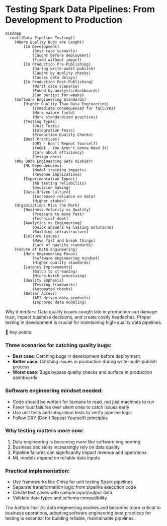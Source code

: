 # Testing Spark Data Pipelines: From Development to Production


```mermaid
mindmap
  root((Data Pipeline Testing))
    (Where Quality Bugs are Caught)
        [In Development]
            (Best case scenario)
            (Caught before deployment)
            (Fixed without impact)
        [In Production Pre-Publishing]
            (During write-audit-publish)
            (Caught by quality checks)
            (Causes data delays)
        [In Production Post-Publishing]
            (Worst case scenario)
            (Found by analysts/dashboards)
            (Can persist for weeks)
    (Software Engineering Standards)
        [Higher Quality Than Data Engineering]
            (Immediate consequences for failures)
            (More mature field)
            (More standardized practices)
        [Testing Types]
            (Unit Tests)
            (Integration Tests)
            (Production Quality Checks)
        [Best Practices]
            (DRY - Don't Repeat Yourself)
            (YAGNI - You Aren't Gonna Need It)
            (Care about efficiency)
            (Design docs)
    (Why Data Engineering Gets Riskier)
        [ML Dependencies]
            (Model training impacts)
            (Revenue implications)
        [Experimentation Impact]
            (AB testing reliability)
            (Decision making)
        [Data-Driven Culture]
            (Increased reliance on data)
            (Higher stakes)
    (Organizations Miss the Mark)
        [Business Velocity vs Quality]
            (Pressure to move fast)
            (Technical debt)
        [Analytics vs Engineering]
            (Quick answers vs lasting solutions)
            (Building infrastructure)
        [Culture Issues]
            (Move fast and break things)
            (Lack of quality standards)
    (Future of Data Engineering)
        [More Engineering Focus]
            (Software engineering mindset)
            (Higher quality standards)
        [Latency Improvements]
            (Batch to streaming)
            (Micro-batch processing)
        [Quality Emphasis]
            (Testing frameworks)
            (Automated checks)
        [Better Access]
            (API-driven data products)
            (Improved data modeling)
```

*Why it matters*: Data quality issues caught late in production can damage trust, impact business decisions, and create costly headaches. Proper testing in development is crucial for maintaining high-quality data pipelines.

🔑 Key points:

### Three scenarios for catching quality bugs:

- **Best case**: Catching bugs in development before deployment
- **Better case**: Catching issues in production during write-audit-publish process 
- **Worst case**: Bugs bypass quality checks and surface in production dashboards

### Software engineering mindset needed:

- Code should be written for humans to read, not just machines to run
- Favor loud failures over silent ones to catch issues early
- Use unit tests and integration tests to verify pipeline logic
- Follow DRY (Don't Repeat Yourself) principles

### Why testing matters more now:

1. Data engineering is becoming more like software engineering
2. Business decisions increasingly rely on data quality
3. Pipeline failures can significantly impact revenue and operations
4. ML models depend on reliable data inputs

### Practical implementation:

- Use frameworks like Chisa for unit testing Spark pipelines
- Separate transformation logic from pipeline execution code
- Create test cases with sample input/output data
- Validate data types and schema compatibility

*The bottom line*: As data engineering evolves and becomes more critical to business operations, adopting software engineering best practices for testing is essential for building reliable, maintainable pipelines.